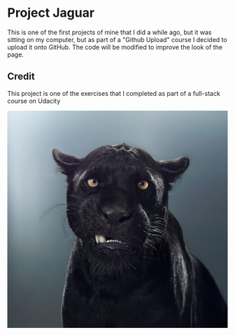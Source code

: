 # Project Jaguar
This is one of the first projects of mine that I did a while ago, but it was sitting on my computer, but as part of a "Github Upload" course I decided to upload it onto GitHub. The code will be modified to improve the look of the page.

## Credit
This project is one of the exercises that I completed as part of a full-stack course on Udacity

![Funny jaguar Maya](https://github.com/sherozsamatov/github-upload/blob/master/img/maya.jpg)
